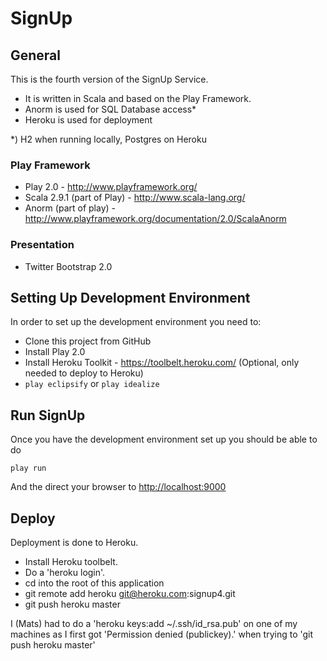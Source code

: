SignUp
======

General
-------

This is the fourth version of the SignUp Service.

 - It is written in Scala and based on the Play Framework.
 - Anorm is used for SQL Database access*
 - Heroku is used for deployment
 
*) H2 when running locally, Postgres on Heroku


### Play Framework ###

 - Play 2.0 - http://www.playframework.org/
 - Scala 2.9.1 (part of Play) - http://www.scala-lang.org/
 - Anorm (part of play) - http://www.playframework.org/documentation/2.0/ScalaAnorm

### Presentation ###

 - Twitter Bootstrap 2.0

Setting Up Development Environment
----------------------------------

In order to set up the development environment you need to:

 - Clone this project from GitHub
 - Install Play 2.0
 - Install Heroku Toolkit - https://toolbelt.heroku.com/ (Optional, only needed to deploy to Heroku)
 - ```play eclipsify``` or ```play idealize```
 
 
Run SignUp
----------

Once you have the development environment set up you should be able to do

```play run```

And the direct your browser to 
[http://localhost:9000](http://localhost:9000)

Deploy
------

Deployment is done to Heroku. 

* Install Heroku toolbelt. 
* Do a 'heroku login'.
* cd into the root of this application
* git remote add heroku git@heroku.com:signup4.git
* git push heroku master

I (Mats) had to do a 'heroku keys:add ~/.ssh/id_rsa.pub' on one of my
machines as I first got 'Permission denied (publickey).' when trying
to 'git push heroku master'